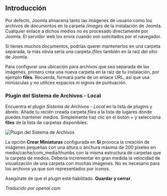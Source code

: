 <!-- Filename: J6.x:Media_File_Locations / Display title: Ubicaciones de Archivos Multimedia -->

## Introducción

Por defecto, Joomla almacena tanto las imágenes de usuario como los archivos de documentos en la carpeta */images* de la instalación de Joomla. Cualquier enlace a dichos medios no es procesado directamente por Joomla. El servidor web los envía cuando son solicitados por el navegador.

Si tienes muchos documentos, podrías querer mantenerlos en una carpeta separada, la más obvia sería una carpeta */files* también en la raíz del sitio de Joomla.

Para configurar una ubicación para archivos que sea separada de las imágenes, primero crea una nueva carpeta en la raíz de tu instalación, por ejemplo **files**. Recuerda, formará parte de un enlace URL, así que usa minúsculas y no utilices espacios ni signos de puntuación.

### Plugin del Sistema de Archivos - Local

Encuentra el plugin *Sistema de Archivos - Local* en la lista de plugins y ábrelo. Añade tu recién creada carpeta *files* a la lista de lugares donde puedes mantener medios. Simplemente haz clic en el botón + y selecciona **files** de la lista de carpetas disponibles.

![Plugin del Sistema de Archivos](../../../en/images/plugins/plugin-group-file-system-local.png)

La opción **Crear Miniaturas** configurada en **Sí** provoca la creación de imágenes pequeñas con una altura o anchura máxima de 200 píxeles en media/cache/com_media/thumbs con la misma estructura de carpetas que la carpeta de medios. Debería incrementar en gran medida la velocidad de visualización de una carpeta con muchas imágenes. No es necesario para los archivos ya que son representados por iconos.

Asegúrate de que el plugin esté habilitado. **Guardar y cerrar**.

*Traducido por openai.com*

